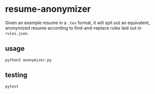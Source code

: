 # resume-anonymizer

Given an example resume in a `.tex` format, it will spit out an equivalent, anonymized resume according to find-and-replace rules laid out in `rules.json`.

## usage

``` python3 anonymizer.py ```

## testing

``` pytest ```
